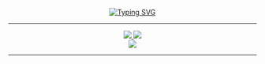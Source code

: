 <p align="center">
  <a href="https://git.io/typing-svg"><img src="https://readme-typing-svg.demolab.com?font=Fira+Code&pause=1000&color=00FF00&center=true&vCenter=true&repeat=false&random=true&width=435&lines=Hello+World!" alt="Typing SVG" /></a>
</p>

---

<p align="center">

  <a href="https://tryhackme.com/p/bugnetic">
    <img src="https://tryhackme-badges.s3.amazonaws.com/bugnetic.png" />
  </a>
  <a href="https://app.hackthebox.com/profile/1559227">
    <img src="https://www.hackthebox.eu/badge/image/1559227"/>
  </a>
  </br>

  <a href="https://bugnetic.github.io">
    <img src="https://github-readme-stats.vercel.app/api?username=bugnetic&show_icons=true&theme=merko" />
  </a>
  </p>

---
